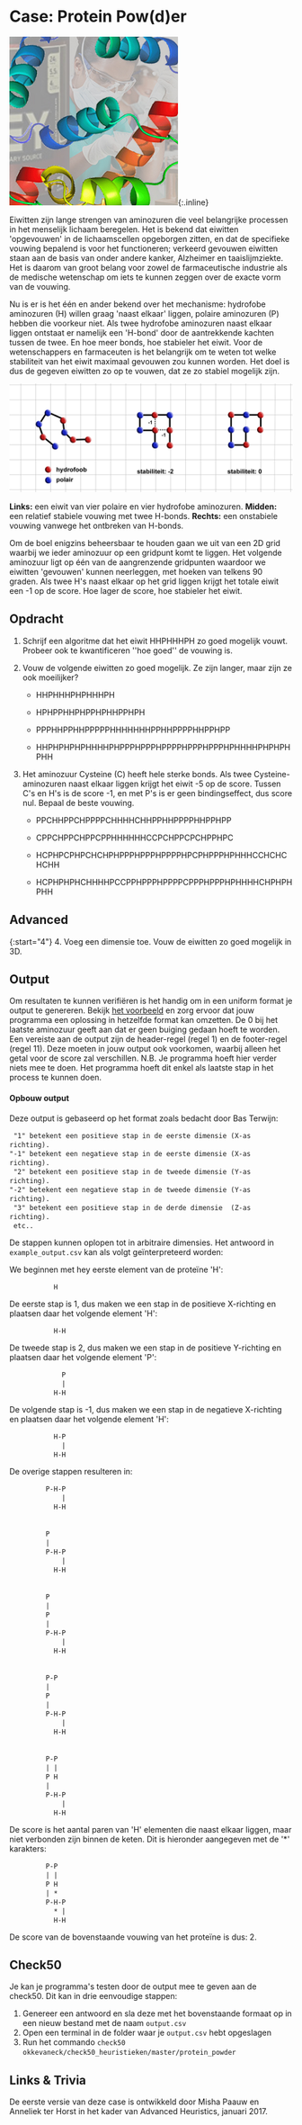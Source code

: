 # Case: Protein Pow(d)er
![een fotomontage met vooraan kleurige spiraalvormige dingen, achter links een uitsnede van een pot weipoeder en rechts een stock foto van een stel medewerkers in een laboratorium, met op de voorgrond een persoon met een veiligheidsbril, mondkapje en een flinke pipet](Proteinpowder.jpg){:.inline}

Eiwitten zijn lange strengen van aminozuren die veel belangrijke processen in het menselijk lichaam beregelen. Het is bekend dat eiwitten 'opgevouwen' in de lichaamscellen opgeborgen zitten, en dat de specifieke vouwing bepalend is voor het functioneren; verkeerd gevouwen eiwitten staan aan de basis van onder andere kanker, Alzheimer en taaislijmziekte. Het is daarom van groot belang voor zowel de farmaceutische industrie als de medische wetenschap om iets te kunnen zeggen over de exacte vorm van de vouwing.

Nu is er is het één en ander bekend over het mechanisme: hydrofobe aminozuren (H) willen graag 'naast elkaar' liggen, polaire aminozuren (P) hebben die voorkeur niet. Als twee hydrofobe aminozuren naast elkaar liggen ontstaat er namelijk een 'H-bond' door de aantrekkende kachten tussen de twee. En hoe meer bonds, hoe stabieler het eiwit. Voor de wetenschappers en farmaceuten is het belangrijk om te weten tot welke stabiliteit van het eiwit maximaal gevouwen zou kunnen worden. Het doel is dus de gegeven eiwitten zo op te vouwen, dat ze zo stabiel mogelijk zijn.

![](GoodBadFoldings.jpg)

**Links:** een eiwit van vier polaire en vier hydrofobe aminozuren. **Midden:** een relatief stabiele vouwing met twee H-bonds. **Rechts:** een onstabiele vouwing vanwege het ontbreken van H-bonds.

Om de boel enigzins beheersbaar te houden gaan we uit van een 2D grid waarbij we ieder aminozuur op een gridpunt komt te liggen. Het volgende aminozuur ligt op één van de aangrenzende gridpunten waardoor we eiwitten 'gevouwen' kunnen neerleggen, met hoeken van telkens 90 graden. Als twee H's naast elkaar op het grid liggen krijgt het totale eiwit een -1 op de score. Hoe lager de score, hoe stabieler het eiwit.


## Opdracht
1. Schrijf een algoritme dat het eiwit HHPHHHPH zo goed mogelijk vouwt. Probeer ook te kwantificeren ''hoe goed'' de vouwing is.
2. Vouw de volgende eiwitten zo goed mogelijk. Ze zijn langer, maar zijn ze ook moeilijker?

    * HHPHHHPHPHHHPH 

    * HPHPPHHPHPPHPHHPPHPH

    * PPPHHPPHHPPPPPHHHHHHHPPHHPPPPHHPPHPP

    * HHPHPHPHPHHHHPHPPPHPPPHPPPPHPPPHPPPHPHHHHPHPHPHPHH
3. Het aminozuur Cysteine (C) heeft hele sterke bonds. Als twee Cysteine-aminozuren naast elkaar liggen krijgt het eiwit -5 op de score. 
Tussen C's en H's is de score -1, en met P's is er geen bindingseffect, dus score nul. Bepaal de beste vouwing.

    * PPCHHPPCHPPPPCHHHHCHHPPHHPPPPHHPPHPP

    * CPPCHPPCHPPCPPHHHHHHCCPCHPPCPCHPPHPC

    * HCPHPCPHPCHCHPHPPPHPPPHPPPPHPCPHPPPHPHHHCCHCHCHCHH

    * HCPHPHPHCHHHHPCCPPHPPPHPPPPCPPPHPPPHPHHHHCHPHPHPHH 


## Advanced
{:start="4"}
4. Voeg een dimensie toe. Vouw de eiwitten zo goed mogelijk in 3D.


## Output
Om resultaten te kunnen verifiëren is het handig om in een uniform format je output te genereren. 
Bekijk [het voorbeeld](example_output.csv) en zorg ervoor dat jouw programma een oplossing in hetzelfde format kan omzetten.
De 0 bij het laatste aminozuur geeft aan dat er geen buiging gedaan hoeft te worden.
Een vereiste aan de output zijn de header-regel (regel 1) en de footer-regel (regel 11). 
Deze moeten in jouw output ook voorkomen, waarbij alleen het getal voor de score zal verschillen.
N.B. Je programma hoeft hier verder niets mee te doen. Het programma hoeft dit enkel als laatste stap in het process te kunnen doen.

#### Opbouw output
Deze output is gebaseerd op het format zoals bedacht door Bas Terwijn:

     "1" betekent een positieve stap in de eerste dimensie (X-as richting).
    "-1" betekent een negatieve stap in de eerste dimensie (X-as richting).
     "2" betekent een positieve stap in de tweede dimensie (Y-as richting).
    "-2" betekent een negatieve stap in de tweede dimensie (Y-as richting).
     "3" betekent een positieve stap in de derde dimensie  (Z-as richting).
     etc..

De stappen kunnen oplopen tot in arbitraire dimensies. 
Het antwoord in `example_output.csv` kan als volgt geïnterpreteerd worden:

We beginnen met hey eerste element van de proteïne 'H':

               H

De eerste stap is 1, dus maken we een stap in de positieve X-richting en 
plaatsen daar het volgende element 'H':

               H-H

De tweede stap is 2, dus maken we een stap in de positieve Y-richting en 
plaatsen daar het volgende element 'P':

                 P
                 |
               H-H

De volgende stap is -1, dus maken we een stap in de negatieve X-richting en 
plaatsen daar het volgende element 'H':

               H-P
                 |
               H-H

De overige stappen resulteren in:

             P-H-P
                 |
               H-H


             P
             |
             P-H-P
                 |
               H-H


             P
             |
             P
             |
             P-H-P
                 |
               H-H


             P-P
             |
             P
             |
             P-H-P
                 |
               H-H


             P-P
             | |
             P H
             |
             P-H-P
                 |
               H-H


De score is het aantal paren van 'H' elementen die naast elkaar liggen, 
maar niet verbonden zijn binnen de keten. Dit is hieronder aangegeven met de '*' 
karakters:

             P-P
             | |
             P H
             | *
             P-H-P
               * |
               H-H

De score van de bovenstaande vouwing van het proteïne is dus: 2.


## Check50
Je kan je programma's testen door de output mee te geven aan de check50. Dit kan in drie eenvoudige stappen:
1. Genereer een antwoord en sla deze met het bovenstaande formaat op in een nieuw bestand met de naam `output.csv`
2. Open een terminal in de folder waar je `output.csv` hebt opgeslagen
3. Run het commando `check50 okkevaneck/check50_heuristieken/master/protein_powder`


## Links & Trivia
De eerste versie van deze case is ontwikkeld door Misha Paauw en Anneliek ter Horst in het kader van Advanced Heuristics, januari 2017.